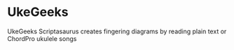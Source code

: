 UkeGeeks
========

UkeGeeks Scriptasaurus creates fingering diagrams by reading plain text or ChordPro ukulele songs